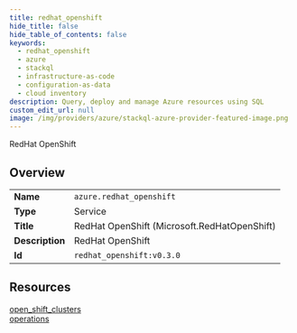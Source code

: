 ```yaml
---
title: redhat_openshift
hide_title: false
hide_table_of_contents: false
keywords:
  - redhat_openshift
  - azure
  - stackql
  - infrastructure-as-code
  - configuration-as-data
  - cloud inventory
description: Query, deploy and manage Azure resources using SQL
custom_edit_url: null
image: /img/providers/azure/stackql-azure-provider-featured-image.png
---
```

RedHat OpenShift  
    

## Overview
<table><tbody>
<tr><td><b>Name</b></td><td><code>azure.redhat_openshift</code></td></tr>
<tr><td><b>Type</b></td><td>Service</td></tr>
<tr><td><b>Title</b></td><td>RedHat OpenShift (Microsoft.RedHatOpenShift)</td></tr>
<tr><td><b>Description</b></td><td>RedHat OpenShift</td></tr>
<tr><td><b>Id</b></td><td><code>redhat_openshift:v0.3.0</code></td></tr>
</tbody></table>

## Resources
<div class="row">
<div class="providerDocColumn">
<a href="/providers/azure/redhat_openshift/open_shift_clusters/">open_shift_clusters</a><br />
</div>
<div class="providerDocColumn">
<a href="/providers/azure/redhat_openshift/operations/">operations</a><br />
</div>
</div>
